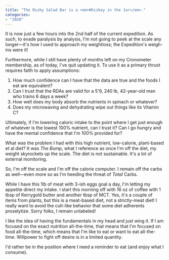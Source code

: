 ```yaml
---
title: "The Risky Salad Bar is a <em>Whiskey in the Jar</em>."
categories:
- "2020"
---
```


It is now just a few hours into the 2nd half of the current expedition.  As such, to evade paralysis by analysis, I'm not going to peek at the scale any longer—it's how I used to approach my weightloss; the Expedition's weigh-ins were it! 

Furthermore, while I still have plenty of months left on my Cronometer membership, as of today, I've quit updating it.  To use it as a primary thrust requires faith to apply assumptions:  

1. How much confidence can I have that the data are true and the foods I eat are equivalent?  
2. Can I trust that the RDAs are valid for a 5'9, 240 lb, 42-year-old man who trains 6 days a week?  
3. How well does my body absorb the nutrients in spinach or whatever?
4. Does my microwaving and dehydrating wipe out things like its Vitamin C?  

Ultimately, if I'm lowering caloric intake to the point where I get just enough of whatever is the lowest 100% nutrient, can I trust it?  Can I go hungry and have the mental confidence that I'm 100% provided for?

What was the problem I had with this high nutrient, low-calorie, plant-based et al diet?   It was *The Bump*, what I reference as once I'm off the diet, my weight skyrockets up the scale.  The diet is not sustainable.  It's a lot of external monitoring.

So, I'm off the scale and I'm off the calorie computer.  I remain off the carbs as well—even more so as I'm heeding the threat of *Total* Carbs. 

While I have this 1lb of meat with 3-ish eggs goal a day, I'm letting my appetite direct my intake.  I start this morning off with 16 oz of coffee with 1 tbsp of Kerrygold butter and another tbsp of MCT.  Yes, it's a couple of items from plants, but this is a meat-based diet, not a strictly-meat diet!  I really want to avoid the cult-like behavior that some diet adherents proselytize.  Sorry folks, I remain unlabeled!

I like the idea of having the fundamentals in my head and just wing it.  If I am focused on the exact nutrition all-the-time, that means that I'm focused on food all-the-time, which means that I'm like to eat or want to eat all-the-time.  Willpower to fight off desire is in a limited quantity. 

I'd rather be in the position where I need a reminder to eat (and enjoy what I consume).  